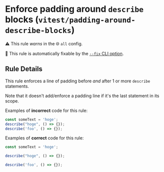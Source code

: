 # Enforce padding around `describe` blocks (`vitest/padding-around-describe-blocks`)

⚠️ This rule _warns_ in the 🌐 `all` config.

🔧 This rule is automatically fixable by the [`--fix` CLI option](https://eslint.org/docs/latest/user-guide/command-line-interface#--fix).

<!-- end auto-generated rule header -->

## Rule Details

This rule enforces a line of padding before _and_ after 1 or more `describe`
statements.

Note that it doesn't add/enforce a padding line if it's the last statement in
its scope.

Examples of **incorrect** code for this rule:

```js
const someText = 'hoge';
describe("hoge", () => {});
describe('foo', () => {});
```

Examples of **correct** code for this rule:

```js
const someText = 'hoge';

describe("hoge", () => {});

describe('foo', () => {});
```

